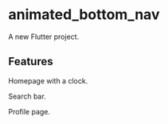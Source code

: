 # animated_bottom_nav

A new Flutter project.

## Features

Homepage with a clock.

Search bar.

Profile page.
